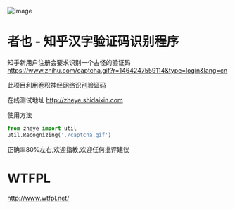 ![image](https://raw.githubusercontent.com/muchrooms/zheye/master/logo.png)

# 者也 - 知乎汉字验证码识别程序

知乎新用户注册会要求识别一个古怪的验证码
https://www.zhihu.com/captcha.gif?r=1464247559114&type=login&lang=cn

此项目利用卷积神经网络识别验证码

在线测试地址 http://zheye.shidaixin.com

使用方法
```python
from zheye import util
util.Recognizing('./captcha.gif')
```

正确率80%左右,欢迎指教,欢迎任何批评建议

# WTFPL

http://www.wtfpl.net/
